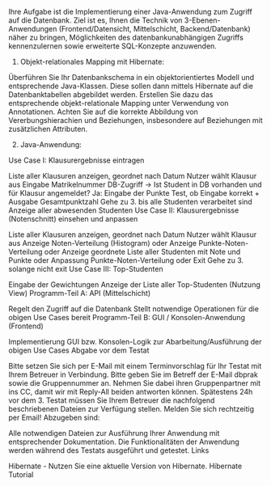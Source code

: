 Ihre Aufgabe ist die Implementierung einer Java-Anwendung zum Zugriff auf die Datenbank. Ziel ist es, Ihnen die Technik von 3-Ebenen-Anwendungen (Frontend/Datensicht, Mittelschicht, Backend/Datenbank) näher zu bringen, Möglichkeiten des datenbankunabhängigen Zugriffs kennenzulernen sowie erweiterte SQL-Konzepte anzuwenden.

1. Objekt-relationales Mapping mit Hibernate:

Überführen Sie Ihr Datenbankschema in ein objektorientiertes Modell und entsprechende Java-Klassen. Diese sollen dann mittels Hibernate auf die Datenbanktabellen abgebildet werden. Erstellen Sie dazu das entsprechende objekt-relationale Mapping unter Verwendung von Annotationen. Achten Sie auf die korrekte Abbildung von Vererbungshierachien und Beziehungen, insbesondere auf Beziehungen mit zusätzlichen Attributen.

2. Java-Anwendung:

Use Case I: Klausurergebnisse eintragen

Liste aller Klausuren anzeigen, geordnet nach Datum
Nutzer wählt Klausur aus
Eingabe Matrikelnummer
DB-Zugriff -> Ist Student in DB vorhanden und für Klausur angemeldet?
Ja: Eingabe der Punkte
Test, ob Eingabe korrekt + Ausgabe Gesamtpunktzahl
Gehe zu 3. bis alle Studenten verarbeitet sind
Anzeige aller abwesenden Studenten
Use Case II: Klausurergebnisse (Notenschnitt) einsehen und anpassen

Liste aller Klausuren anzeigen, geordnet nach Datum
Nutzer wählt Klausur aus
Anzeige Noten-Verteilung (Histogram) oder Anzeige Punkte-Noten-Verteilung oder Anzeige geordnete Liste aller Studenten mit Note und Punkte oder Anpassung Punkte-Noten-Verteilung oder Exit
Gehe zu 3. solange nicht exit
Use Case III: Top-Studenten

Eingabe der Gewichtungen
Anzeige der Liste aller Top-Studenten (Nutzung View)
Programm-Teil A: API (Mittelschicht)

Regelt den Zugriff auf die Datenbank
Stellt notwendige Operationen für die obigen Use Cases bereit
Programm-Teil B: GUI / Konsolen-Anwendung (Frontend)

Implementierung GUI bzw. Konsolen-Logik zur Abarbeitung/Ausführung der obigen Use Cases
Abgabe vor dem Testat

Bitte setzen Sie sich per E-Mail mit einem Terminvorschlag für Ihr Testat mit Ihrem Betreuer in Verbindung. Bitte geben Sie im Betreff der E-Mail dbprak sowie die Gruppennummer an. Nehmen Sie dabei ihren Gruppenpartner mit ins CC, damit wir mit Reply-All beiden antworten können. Spätestens 24h vor dem 3. Testat müssen Sie Ihrem Betreuer die nachfolgend beschriebenen Dateien zur Verfügung stellen. Melden Sie sich rechtzeitig per Email!
Abzugeben sind:

Alle notwendigen Dateien zur Ausführung Ihrer Anwendung mit entsprechender Dokumentation.
Die Funktionalitäten der Anwendung werden während des Testats ausgeführt und getestet.
Links

Hibernate - Nutzen Sie eine aktuelle Version von Hibernate.
Hibernate Tutorial